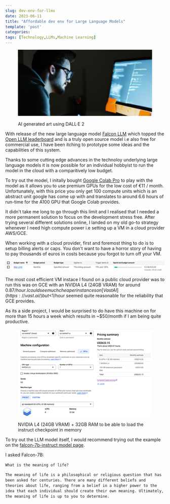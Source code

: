 ```yaml
---
slug: dev-env-for-llms
date: 2023-06-11
title: "Affordable dev env for Large Language Models"
template: 'post'
categories:
tags: [Technology,LLMs,Machine Learning]
---
```


<figure>

![A programmer writing code](./dev-env-for-llms.png)

<figcaption>AI generated art using DALL·E 2</figcaption></figure>

With release of the new large language model [Falcon LLM](https://falconllm.tii.ae/) which topped the [Open LLM leaderboard](https://huggingface.co/spaces/HuggingFaceH4/open_llm_leaderboard) and is a truly open source model i.e also free for commercial use, I have been itching to prototype some ideas and the capabilities of this system.

Thanks to some cutting edge advances in the technoloy underlying large language models it is now possible for an individual hobbyist to run the model in the cloud with a comparitively low budget.

To try out the model, I initally bought [Google Colab Pro](https://colab.research.google.com/signup) to play with the model as it allows you to use premium GPUs for the low cost of €11 / month. Unfortunately, with this price you only get 100 compute units which is an abstract unit google has come up with and translates to around 6.6 hours of run-time for the A100 GPU that Google Colab provides.

It didn't take me long to go through this limit and I realised that I needed a more permanent solution to focus on the development stress free. After trying several different solutions online, I landed on my old go-to strategy whenever I need high compute power i.e setting up a VM in a cloud provider AWS/GCE.

When working with a cloud provider, first and foremost thing to do is to setup billing alerts or caps. You don't want to have a horror story of having to pay thousands of euros in costs because you forgot to turn off your VM.

![Image showing billing alert](billing_alert.png)

The most cost efficient VM instace I found on a public cloud provider was to run this was on GCE with an NVIDIA L4 (24GB VRAM) for around $0.87 / hour. I could see much cheaper instances on [VastAI](https://vast.ai/) but <$1/hour seemed quite reasonable for the reliability that GCE provides.

As its a side project, I would be surprised to do have this machine on for more than 15 hours a week which results in ~$50/month if I am being quite productive.

<figure>

![Image showing GCE configuration with NVIDIA L4 GPU and 32GB RAM](./gce.png)

<figcaption>NVIDIA L4 (24GB VRAM) + 32GB RAM to be able to load the instruct checkpoint in memory</figcaption></figure>


To try out the LLM model itself, I would recommend trying out the example on the [falcon-7b-instruct model page](https://huggingface.co/tiiuae/falcon-7b-instruct).

I asked Falcon-7B:

`What is the meaning of life?`

```The meaning of life is a philosophical or religious question that has been asked for centuries. There are many different beliefs and theories about life, ranging from a belief in a higher power to the idea that each individual should create their own meaning. Ultimately, the meaning of life is up to you to determine.```